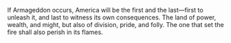If Armageddon occurs, America will be the first and the last—first to unleash it, and last to witness its own consequences. The land of power, wealth, and might, but also of division, pride, and folly. The one that set the fire shall also perish in its flames.
